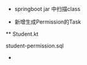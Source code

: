 * springboot jar 中扫描class

* 新增生成Permission的Task

** Student.kt

   student-permission.sql
   
*    

